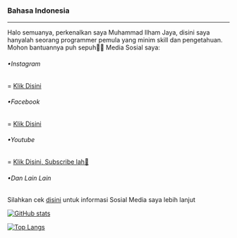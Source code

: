 ### Bahasa Indonesia
---
Halo semuanya, perkenalkan saya Muhammad Ilham Jaya,
disini saya hanyalah seorang programmer pemula yang minim skill dan pengetahuan.
Mohon bantuannya puh sepuh🙏🙏
Media Sosial saya:
###### •Instagram
= [Klik Disini](https://www.instagram.com/ilham.j_08)
###### •Facebook
= [Klik Disini](https://www.facebook.com/profile.php?id=100041879446793&mibextid=ZbWKwL)
###### •Youtube
= [Klik Disini, Subscribe lah🤭](https://youtube.com/@hamzxd08?si=i2G_txqWuD8wSZo4)
###### •Dan Lain Lain
Silahkan cek [disini](https://linktr.ee/ilhamjaya08) untuk informasi Sosial Media saya lebih lanjut

[![GitHub stats](https://github-readme-stats.vercel.app/api?username=Clyne08)](https://github.com/anuraghazra/github-readme-stats)

[![Top Langs](https://github-readme-stats.vercel.app/api/top-langs/?username=Clyne08)](https://github.com/anuraghazra/github-readme-stats)
